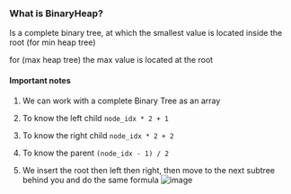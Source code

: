### What is BinaryHeap?

Is a complete binary tree, at which the smallest value is located inside the root (for min heap tree)

for (max heap tree) the max value is located at the root

#### Important notes
1. We can work with a complete Binary Tree as an array
2. To know the left child `node_idx * 2 + 1`
3. To know the right child `node_idx * 2 + 2`
4. To know the parent `(node_idx - 1) / 2`

5. We insert the root then left then right, then move to the next subtree behind you and do the same formula
  ![image](https://github.com/abdullahazmy/DataStructure/assets/125517573/ee732fbd-7d56-46ca-870d-bd6ea519c16d)
